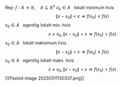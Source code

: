 Rep: $f: A \to \mathbb{R}, \quad A \subseteq \mathbb{R}^n$
$x_0 \in A$  
lokalt minimum hvis  
$$
\|x - x_0\| < \varepsilon \Rightarrow f(x_0) \leq f(x)
$$
$x_0 \in A$  
egentlig lokalt min. hvis  
$$
x \neq x_0, \|x - x_0\| < \varepsilon \Rightarrow f(x_0) < f(x)
$$
$x_0 \in A$  
lokalt maksimum hvis  
$$
\|x - x_0\| < \varepsilon \Rightarrow f(x_0) \geq f(x)
$$
$x_0 \in A$  
egentlig lokalt maks. hvis  
$$
x \neq x_0, \|x - x_0\| < \varepsilon \Rightarrow f(x_0) > f(x)
$$
![[Pasted image 20250311130337.png]]